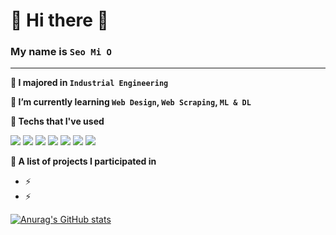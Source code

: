 
# 👋 Hi there 👋

### My name is `Seo Mi O`  

---

**📝 I majored in `Industrial Engineering`**

**🌱 I’m currently learning `Web Design`, `Web Scraping`, `ML & DL`**

**🔭 Techs that I've used**

<img src="https://img.shields.io/badge/Python-3776AB?style=flat-square&logo=Python&logoColor=white"/> <img src="https://img.shields.io/badge/Tableau-0066B1?style=flat&logo=Tableau&logoColor=E97627"/> <img src="https://img.shields.io/badge/Django-092E20?style=flat-square&logo=Django&logoColor=white"/> <img src="https://img.shields.io/badge/JavaScript-F7DF1E?style=flat-square&logo=JavaScript&logoColor=white"/> <img src="https://img.shields.io/badge/HTML5-E34F26?style=flat-square&logo=HTML5&logoColor=white"/> <img src="https://img.shields.io/badge/CSS3-1572B6?style=flat-square&logo=CSS3&logoColor=white"/> <img src="https://img.shields.io/badge/MySQL-4479A1?style=flat-square&logo=MySQL&logoColor=white"/>



**👯 A list of projects I participated in**
  - ⚡ 
  - ⚡


[![Anurag's GitHub stats](https://github-readme-stats.vercel.app/api?username=mmeoooo&hide=contribs&count_private=true&show_icons=true&theme=radical)](https://github.com/jaywoong/github-readme-stats)


<!-- 
- 👯 I’m looking to collaborate on ...
- 🤔 I’m looking for help with ...
- 💬 Ask me about ...
- 📫 How to reach me: ...
- 😄 Pronouns: ...
- ⚡ Fun fact: ...
- 🔭 I’m currently working on  -->


